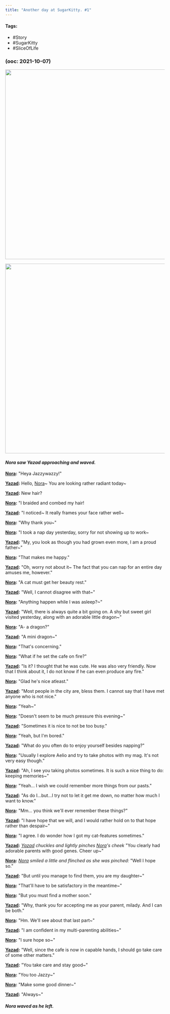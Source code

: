 ```yaml
---
title: "Another day at SugarKitty. #1"
---
```


#### Tags:
- #Story
- #SugarKitty
- #SliceOfLife

### (ooc: 2021-10-07)
<p align="center">
	<img width="600" src="file:///C:/Users/edvin/Documents/ObsidianVaults/PSO2RP/Images/Sugar Kitty/anotherdayatsugarkitty2.png">
</p>
<p align="center">
	<img width="600" src="file:///C:/Users/edvin/Documents/ObsidianVaults/PSO2RP/Images/Sugar Kitty/anotherdayatsugarkitty1.png">
</p>


#### *Nora saw Yazad approaching and waved.*
**[Nora](Characters/NoraHonora.md):** "Heya Jazzywazzy!"

**[Yazad](Characters/YazadAHeydar.md):**	Hello, [Nora](Characters/NoraHonora.md)~ You are looking rather radiant today~

**[Yazad](Characters/YazadAHeydar.md):**	New hair?

**[Nora](Characters/NoraHonora.md):** "I braided and combed my hair!

**[Yazad](Characters/YazadAHeydar.md):**	"I noticed~ It really frames your face rather well~

**[Nora](Characters/NoraHonora.md):**	"Why thank you~"

**[Nora](Characters/NoraHonora.md):**	"I took a nap day yesterday, sorry for not showing up to work~

**[Yazad](Characters/YazadAHeydar.md):**	"My, you look as though you had grown even more, I am a proud father~"

**[Nora](Characters/NoraHonora.md):**	"That makes me happy."

**[Yazad](Characters/YazadAHeydar.md):**	"Oh, worry not about it~ The fact that you can nap for an entire day amuses me, however."

**[Nora](Characters/NoraHonora.md):**	"A cat must get her beauty rest."

**[Yazad](Characters/YazadAHeydar.md):**	"Well, I cannot disagree with that~"

**[Nora](Characters/NoraHonora.md):**	"Anything happen while I was asleep?~"

**[Yazad](Characters/YazadAHeydar.md):**	"Well, there is always quite a bit going on. A shy but sweet girl visited yesterday, along with
an adorable little dragon~"

**[Nora](Characters/NoraHonora.md):**	"A- a dragon?"

**[Yazad](Characters/YazadAHeydar.md):**	"A mini dragon~"

**[Nora](Characters/NoraHonora.md):**	"That's concerning."

**[Nora](Characters/NoraHonora.md):**	"What if he set the cafe on fire?"

**[Yazad](Characters/YazadAHeydar.md):**	"Is it? I thought that he was cute. He was also very friendly. Now that I think about it, I do not
know if he can even produce any fire."

**[Nora](Characters/NoraHonora.md):**	"Glad he's nice atleast."

**[Yazad](Characters/YazadAHeydar.md):**	"Most people in the city are, bless them. I cannot say that I have met anyone who is not
nice."

**[Nora](Characters/NoraHonora.md):**	"Yeah~"

**[Nora](Characters/NoraHonora.md):**	"Doesn't seem to be much pressure this evening~"

**[Yazad](Characters/YazadAHeydar.md):**	"Sometimes it is nice to not be too busy."

**[Nora](Characters/NoraHonora.md):**	"Yeah, but I'm bored."

**[Yazad](Characters/YazadAHeydar.md):**	"What do you often do to enjoy yourself besides napping?"

**[Nora](Characters/NoraHonora.md):**	"Usually I explore Aelio and try to take photos with my mag. It's not very easy though."

**[Yazad](Characters/YazadAHeydar.md):**	"Ah, I see you taking photos sometimes. It is such a nice thing to do: keeping memories~"

**[Nora](Characters/NoraHonora.md):**	"Yeah... I wish we could remember more things from our pasts."

**[Yazad](Characters/YazadAHeydar.md):**	"As do I...but...I try not to let it get me down, no matter how much I want to know."

**[Nora](Characters/NoraHonora.md):**	"Mm... you think we'll ever remember these things?"

**[Yazad](Characters/YazadAHeydar.md):**	"I have hope that we will, and I would rather hold on to that hope rather than despair~"

**[Nora](Characters/NoraHonora.md):**	"I agree. I do wonder how I got my cat-features sometimes."

**[Yazad](Characters/YazadAHeydar.md):**	*[Yazad](Characters/YazadAHeydar.md) chuckles and lightly pinches [Nora](Characters/NoraHonora.md)'s cheek* "You clearly had adorable parents with
good genes. Cheer up~"

**[Nora](Characters/NoraHonora.md):**	*[Nora](Characters/NoraHonora.md) smiled a little and flinched as she was pinched:* "Well I hope so."

**[Yazad](Characters/YazadAHeydar.md):**	"But until you manage to find them, you are my daughter~"

**[Nora](Characters/NoraHonora.md):**	"That'll have to be satisfactory in the meantime~"

**[Nora](Characters/NoraHonora.md):**	"But you must find a mother soon."

**[Yazad](Characters/YazadAHeydar.md):**	"Why, thank you for accepting me as your parent, milady. And I can be both."

**[Nora](Characters/NoraHonora.md):**	"Hm. We'll see about that last part~"

**[Yazad](Characters/YazadAHeydar.md):**	"I am confident in my multi-parenting abilities~"

**[Nora](Characters/NoraHonora.md):**	"I sure hope so~"

**[Yazad](Characters/YazadAHeydar.md):**	"Well, since the cafe is now in capable hands, I should go take care of some other matters."

**[Yazad](Characters/YazadAHeydar.md):**	"You take care and stay good~"

**[Nora](Characters/NoraHonora.md):**	"You too Jazzy~"

**[Nora](Characters/NoraHonora.md):**	"Make some good dinner~"

**[Yazad](Characters/YazadAHeydar.md):**	"Always~"

#### *Nora waved as he left.*
